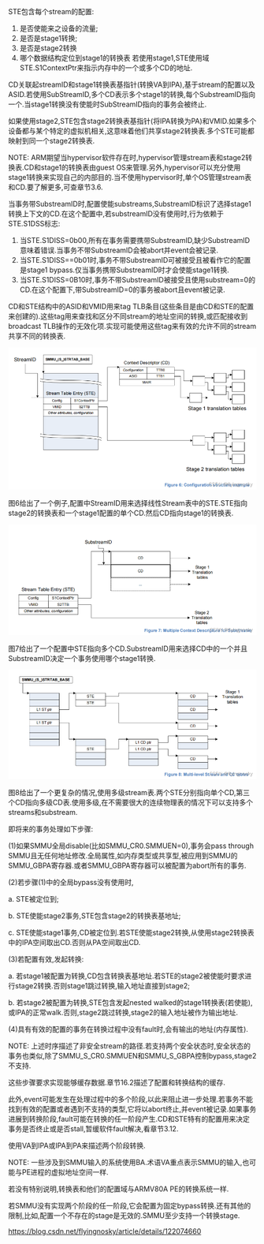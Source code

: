 
STE包含每个stream的配置:

1. 是否使能来之设备的流量;
2. 是否是stage1转换;
3. 是否是stage2转换
4. 哪个数据结构定位到stage1的转换表
若使用stage1,STE使用域STE.S1ContextPtr来指示内存中的一个或多个CD的地址.

CD关联起streamID和stage1转换表基指针(转换VA到IPA),基于stream的配置以及ASID.若使用SubStreamID,多个CD表示多个stage1的转换,每个SubstreamID指向一个.当stage1转换没有使能时SubStreamID指向的事务会被终止.

如果使用stage2,STE包含stage2转换表基指针(将IPA转换为PA)和VMID.如果多个设备都与某个特定的虚拟机相关,这意味着他们共享stage2转换表.多个STE可能都映射到同一个stage2转换表.

NOTE: ARM期望当hypervisor软件存在时,hypervisor管理stream表和stage2转换表.CD和stage1的转换表由guest OS来管理.另外,hypervisor可以充分使用stage1转换来实现自己的内部目的.当不使用hypervisor时,单个OS管理stream表和CD.要了解更多,可查章节3.6.

当事务带SubstreamID时,配置使能substreams,SubstreamID标识了选择stage1转换上下文的CD.在这个配置中,若substreamID没有使用时,行为依赖于STE.S1DSS标志:

1. 当STE.S1DISS=0b00,所有在事务需要携带SubstreamID,缺少SubstreamID意味着错误.当事务不带SubstreamID会被abort并event会被记录.
2. 当STE.S1DISS==0b01时,事务不带SubstreamID可被接受且被看作它的配置是stage1 bypass.仅当事务携带SubstreamID时才会使能stage1转换.
3. 当STE.S1DISS=0B10时,事务不带SubstreamID被接受且使用substream=0的CD.在这个配置下,带SubstreamID=0的事务被abort且event被记录.

CD和STE结构中的ASID和VMID用来tag TLB条目(这些条目是由CD和STE的配置来创建的).这些tag用来查找和区分不同stream的地址空间的转换,或匹配接收到broadcast TLB操作的无效化项.实现可能使用这些tag来有效的允许不同的stream共享不同的转换表.

![2022-08-15-14-49-43.png](./images/2022-08-15-14-49-43.png)

图6给出了一个例子,配置中StreamID用来选择线性Stream表中的STE.STE指向stage2的转换表和一个stage1配置的单个CD.然后CD指向stage1的转换表.

![2022-08-15-14-50-16.png](./images/2022-08-15-14-50-16.png)

图7给出了一个配置中STE指向多个CD.SubstreamID用来选择CD中的一个并且SubstreamID决定一个事务使用哪个stage1转换.

![2022-08-15-14-50-32.png](./images/2022-08-15-14-50-32.png)

图8给出了一个更复杂的情况,使用多级stream表.两个STE分别指向单个CD,第三个CD指向多级CD表.使用多级,在不需要很大的连续物理表的情况下可以支持多个streams和substream.

即将来的事务处理如下步骤:

(1)如果SMMU全局disable(比如SMMU_CR0.SMMUEN=0),事务会pass through SMMU且无任何地址修改.全局属性,如内存类型或共享型,被应用到SMMU的SMMU_GBPA寄存器.或者SMMU_GBPA寄存器可以被配置为abort所有的事务.

(2)若步骤(1)中的全局bypass没有使用时,

a. STE被定位到;

b. STE使能stage2事务,STE包含stage2的转换表基地址;

c. STE使能stage1事务,CD被定位到.若STE使能stage2转换,从使用stage2转换表中的IPA空间取出CD.否则从PA空间取出CD.

(3)若配置有效,发起转换:

a. 若stage1被配置为转换,CD包含转换表基地址.若STE的stage2被使能时要求进行stage2转换.否则stage1跳过转换,输入地址直接到stage2;

b. 若stage2被配置为转换,STE包含发起nested walked的stage1转换表(若使能),或IPA的正常walk.否则,stage2跳过转换,stage2的输入地址被作为输出地址.

(4)具有有效的配置的事务在转换过程中没有fault时,会有输出的地址(内存属性).

NOTE: 上述时序描述了非安全stream的路径.若支持两个安全状态时,安全状态的事务也类似,除了SMMU_S_CR0.SMMUEN和SMMU_S_GBPA控制bypass,stage2不支持.

这些步骤要求实现能够缓存数据.章节16.2描述了配置和转换结构的缓存.

此外,event可能发生在处理过程中的多个阶段,以此来阻止进一步处理.若事务不能找到有效的配置或者遇到不支持的类型,它将以abort终止,并event被记录.如果事务进展到转换阶段,fault可能在转换的任一阶段产生.CD和STE特有的配置用来决定事务是否终止或是否stall,暂缓软件fault解决,看章节3.12.

使用VA到IPA或IPA到PA来描述两个阶段转换.

NOTE: 一些涉及到SMMU输入的系统使用BA.术语VA重点表示SMMU的输入,也可能与PE进程的虚拟地址空间一样.

若没有特别说明,转换表和他们的配置域与ARMV80A PE的转换系统一样.

若SMMU没有实现两个阶段的任一阶段,它会配置为固定bypass转换.还有其他的限制,比如,配置一个不存在的stage是无效的.SMMU至少支持一个转换stage.

https://blog.csdn.net/flyingnosky/article/details/122074660